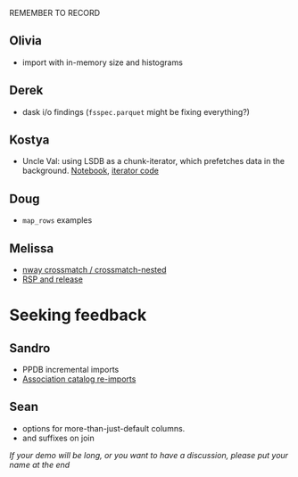 REMEMBER TO RECORD

## Olivia

- import with in-memory size and histograms

## Derek

- dask i/o findings (`fsspec.parquet` might be fixing everything?)

## Kostya

- Uncle Val: using LSDB as a chunk-iterator, which prefetches data in the background. [Notebook](https://github.com/lincc-frameworks/uncle-val/blob/7dc364d8e54d565ca280415f260cd497b5166ee3/docs/pre_executed/demo.ipynb), [iterator code](https://github.com/lincc-frameworks/uncle-val/blob/7dc364d8e54d565ca280415f260cd497b5166ee3/src/uncle_val/learning/lsdb_data_generator.py)

## Doug

- `map_rows` examples

## Melissa

- [nway crossmatch / crossmatch-nested](./nway_demo.ipynb)
- [RSP and release](./rsp_and_release.md)

# Seeking feedback

## Sandro

- PPDB incremental imports
- [Association catalog re-imports](./reimport_associations.ipynb)

## Sean

- options for more-than-just-default columns.
- and suffixes on join

_If your demo will be long, or you want to have a discussion, please put your name at the end_
